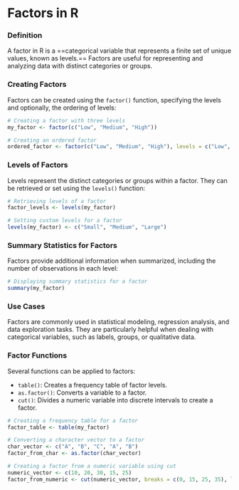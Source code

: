 # Factors in R

### Definition

A factor in R is a ==categorical variable that represents a finite set of unique values, known as levels.== Factors are useful for representing and analyzing data with distinct categories or groups.

### Creating Factors
Factors can be created using the `factor()` function, specifying the levels and optionally, the ordering of levels:

```R
# Creating a factor with three levels
my_factor <- factor(c("Low", "Medium", "High"))

# Creating an ordered factor
ordered_factor <- factor(c("Low", "Medium", "High"), levels = c("Low", "Medium", "High"), ordered = TRUE)
```

### Levels of Factors

Levels represent the distinct categories or groups within a factor. They can be retrieved or set using the `levels()` function:

```R
# Retrieving levels of a factor
factor_levels <- levels(my_factor)

# Setting custom levels for a factor
levels(my_factor) <- c("Small", "Medium", "Large")
```

### Summary Statistics for Factors

Factors provide additional information when summarized, including the number of observations in each level:

```R
# Displaying summary statistics for a factor
summary(my_factor)
```

### Use Cases

Factors are commonly used in statistical modeling, regression analysis, and data exploration tasks. They are particularly helpful when dealing with categorical variables, such as labels, groups, or qualitative data.

### Factor Functions

Several functions can be applied to factors:

- `table()`: Creates a frequency table of factor levels.
- `as.factor()`: Converts a variable to a factor.
- `cut()`: Divides a numeric variable into discrete intervals to create a factor.

```R
# Creating a frequency table for a factor
factor_table <- table(my_factor)

# Converting a character vector to a factor
char_vector <- c("A", "B", "C", "A", "B")
factor_from_char <- as.factor(char_vector)

# Creating a factor from a numeric variable using cut
numeric_vector <- c(10, 20, 30, 15, 25)
factor_from_numeric <- cut(numeric_vector, breaks = c(0, 15, 25, 35), labels = c("Low", "Medium", "High"))
```
